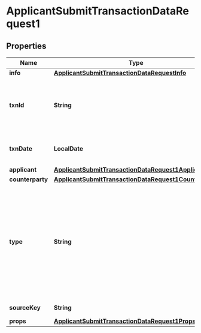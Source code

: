 

# ApplicantSubmitTransactionDataRequest1


## Properties

| Name | Type | Description | Notes |
|------------ | ------------- | ------------- | -------------|
|**info** | [**ApplicantSubmitTransactionDataRequestInfo**](ApplicantSubmitTransactionDataRequestInfo.md) |  |  |
|**txnId** | **String** | A unique transaction identification number. &lt;br&gt;**Note:** If the specified &#x60;txnId&#x60; already exists, a &#x60;409&#x60; error code \&quot;Entity already exists\&quot; is returned. To update an existing transaction, use the [bulk import method](doc:update-transactions-via-bulk-import-method). |  |
|**txnDate** | **LocalDate** | Date and time when the transaction was initiated (format &#x60;yyyy-MM-dd HH:mm:ss+XXXX&#x60;, e.g. 2022-11-24 23:37:02+0000). |  [optional] |
|**applicant** | [**ApplicantSubmitTransactionDataRequest1Applicant**](ApplicantSubmitTransactionDataRequest1Applicant.md) |  |  |
|**counterparty** | [**ApplicantSubmitTransactionDataRequest1Counterparty**](ApplicantSubmitTransactionDataRequest1Counterparty.md) |  |  |
|**type** | **String** | A transaction type. Expects values: &lt;/br&gt; &lt;ul&gt;   &lt;li&gt;&lt;code&gt;finance&lt;/code&gt;(default)&lt;/li&gt;   &lt;li&gt;&lt;code&gt;gamblingBet&lt;/code&gt;&lt;/li&gt;   &lt;li&gt;&lt;code&gt;gamblingLimitChange&lt;/code&gt;&lt;/li&gt;   &lt;li&gt;&lt;code&gt;gamblingBonusChange&lt;/code&gt;&lt;/li&gt;   &lt;li&gt;&lt;code&gt;kyc&lt;/code&gt;&lt;/li&gt;   &lt;li&gt;&lt;code&gt;travelRule&lt;/code&gt;&lt;/li&gt;   &lt;li&gt;&lt;code&gt;userPlatformEvent&lt;/code&gt;&lt;/li&gt;   &lt;ul&gt;     &lt;li&gt;&lt;code&gt;login&lt;/code&gt;&lt;/li&gt;     &lt;li&gt;&lt;code&gt;signup&lt;/code&gt;&lt;/li&gt;     &lt;li&gt;&lt;code&gt;passwordChange&lt;/code&gt;&lt;/li&gt;     &lt;li&gt;&lt;code&gt;twoFaReset&lt;/code&gt;&lt;/li&gt;   &lt;/ul&gt; &lt;/ul&gt; |  [optional] |
|**sourceKey** | **String** | A source key indication to separate access to transactions. |  [optional] |
|**props** | [**ApplicantSubmitTransactionDataRequest1Props**](ApplicantSubmitTransactionDataRequest1Props.md) |  |  [optional] |



